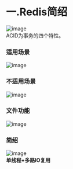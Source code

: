 # 一.Redis简绍
![image](https://user-images.githubusercontent.com/96570699/190893779-148e61ed-0620-4f1f-b558-f4869210da98.png)  
ACID为事务的四个特性。


### 适用场景 
![image](https://user-images.githubusercontent.com/96570699/190893815-f881e27e-324d-47fd-9663-81ac1812c014.png)  


### 不适用场景   
![image](https://user-images.githubusercontent.com/96570699/190893842-ad732a0e-a74f-4cfc-a917-e7defa6f44f4.png)  


### 文件功能
![image](https://user-images.githubusercontent.com/96570699/190893513-9c935789-467c-454d-8032-c49a5c293279.png)  

 
### 简绍
![image](https://user-images.githubusercontent.com/96570699/190893987-ad8e8341-a52e-4c71-af94-af7bd4d18da9.png)  
**单线程+多路IO复用**  
 
  

   

  
